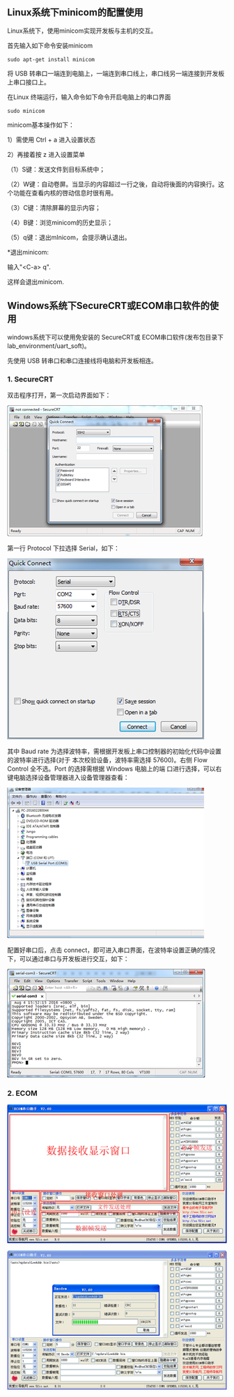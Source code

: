## Linux系统下minicom的配置使用

Linux系统下，使用minicom实现开发板与主机的交互。

首先输入如下命令安装minicom

```
sudo apt-get install minicom 
```

将 USB 转串口一端连到电脑上，一端连到串口线上，串口线另一端连接到开发板上串口接口上。

在Linux 终端运行，输入命令如下命令开启电脑上的串口界面

```
sudo minicom
```

minicom基本操作如下：

1）需使用 Ctrl + a 进入设置状态

2）再接着按 z 进入设置菜单

（1）S键：发送文件到目标系统中；

（2）W键：自动卷屏。当显示的内容超过一行之後，自动将後面的内容换行。这个功能在查看内核的啓动信息时很有用。

（3）C键：清除屏幕的显示内容；

（4）B键：浏览minicom的历史显示；

（5）q键：退出mInicom，会提示确认退出。

\*退出minicom:

输入"&lt;C-a&gt; q".

这样会退出minicom.

## Windows系统下SecureCRT或ECOM串口软件的使用

windows系统下可以使用免安装的 SecureCRT或 ECOM串口软件\(发布包目录下 lab\_environment/uart\_soft\)。

先使用 USB 转串口和串口连接线将电脑和开发板相连。

### 1. SecureCRT

双击程序打开，第一次启动界面如下：

![](/assets/串口2)

第一行 Protocol 下拉选择 Serial，如下：

![](/assets/串口3)

其中 Baud rate 为选择波特率，需根据开发板上串口控制器的初始化代码中设置的波特率进行选择\(对于 本次校验设备，波特率需选择 57600\)。右侧 Flow Control 全不选。Port 的选择需根据 Windows 电脑上的端 口进行选择，可以右键电脑选择设备管理器进入设备管理器查看：

![](/assets/串口4)

配置好串口后，点击 connect，即可进入串口界面，在波特率设置正确的情况下，可以通过串口与开发板进行交互，如下：

![](/assets/串口5)

### 2. ECOM

![](/assets/串口6)

![](/assets/串口7)

